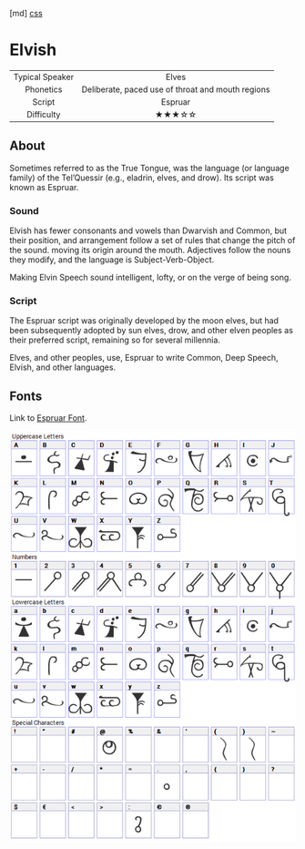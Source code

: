 [md]
[css](-OCVFMyYfsylqoZPiW6l)

# Elvish

| | |
|:---:|:---:|
| Typical Speaker | Elves |
| Phonetics | Deliberate, paced use of throat and mouth regions |
| Script | Espruar |
| Difficulty | ★★★☆☆ |

<div style="display: none;">
<!-- ★ ☆ -->
</div>

## About

Sometimes referred to as the True Tongue, was the language (or language family) of the Tel’Quessir (e.g., eladrin, elves, and drow). Its script was known as Espruar.

### Sound

Elvish has fewer consonants and vowels than Dwarvish and Common, but their position, and arrangement follow a set of rules that change the pitch of the sound. moving its origin around the mouth. Adjectives follow the nouns they modify, and the language is Subject-Verb-Object.

Making Elvin Speech sound intelligent, lofty, or on the verge of being song.

### Script

The Espruar script was originally developed by the moon elves, but had been subsequently adopted by sun elves, drow, and other elven peoples as their preferred script, remaining so for several millennia.

Elves, and other peoples, use, Espruar to write Common, Deep Speech, Elvish, and other languages.

## Fonts

Link to [Espruar Font](https://github.com/Tougher-Together-DnD/default-game-assets/blob/main/fonts/olde-espruar.zip).

![img_center](https://raw.githubusercontent.com/Tougher-Together-DnD/default-game-assets/refs/heads/main/fonts/images/olde-espruar-font-charmap.png)

<div style="display: none;" id="easySpeakWords">
drii, elandi, ausa, ilphu, saaden, tha, irasku, kulaa, sain, sanerek
</div>